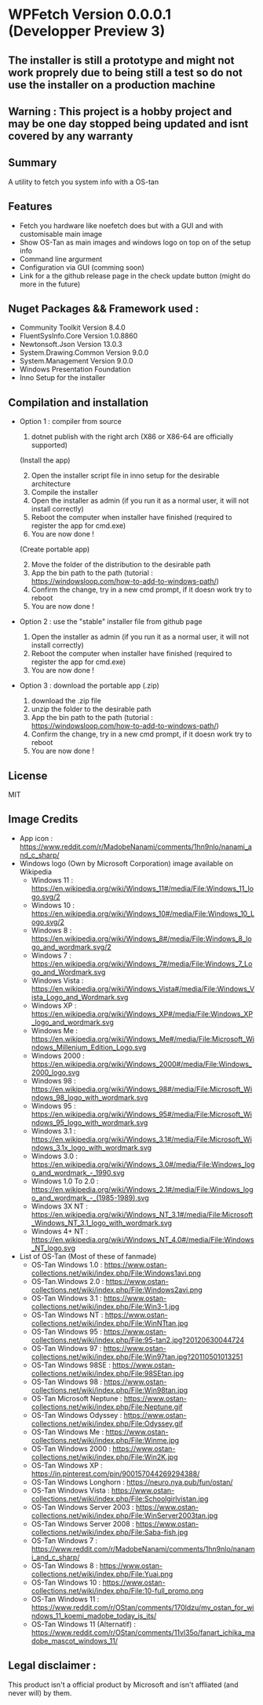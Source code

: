 # WPFetch Version 0.0.0.1 (Developper Preview 3)

## The installer is still a prototype and might not work proprely due to being still a test so do not use the installer on a production machine

## Warning : This project is a hobby project and may be one day stopped being updated and isnt covered by any warranty

## Summary 
A utility to fetch you system info with a OS-tan

## Features
- Fetch you hardware like noefetch does but with a GUI and with customisable main image 
- Show OS-Tan as main images and windows logo on top on of the setup info
- Command line argurment
- Configuration via GUI (comming soon)
- Link for a the github release page in the check update button (might do more in the future)

## Nuget Packages && Framework used :
- Community Toolkit  Version 8.4.0
- FluentSysInfo.Core Version 1.0.8860
- Newtonsoft.Json Version 13.0.3
- System.Drawing.Common Version 9.0.0
- System.Management Version 9.0.0
- Windows Presentation Foundation
- Inno Setup for the installer 

## Compilation and installation 

- Option 1 : compiler from source         
    1. dotnet publish with the right arch (X86 or X86-64 are officially supported) 

    (Install the app) 

    2. Open the installer script file in inno setup for the desirable architecture
    3. Compile the installer
    4. Open the installer as admin (if you run it as a normal user, it will not install correctly)
    5. Reboot the computer when installer have finished (required to register the app for cmd.exe)   
    6. You are now done ! 
    
    (Create portable app)

    2. Move the folder of the distribution to the desirable path
    3. App the bin path to the path (tutorial : https://windowsloop.com/how-to-add-to-windows-path/)
    4. Confirm the change, try in a new cmd prompt, if it doesn work try to reboot
    5. You are now done ! 

- Option 2 : use the "stable" installer file from github page 
    1. Open the installer as admin (if you run it as a normal user, it will not install correctly)  
    2. Reboot the computer when installer have finished (required to register the app for cmd.exe)
    3. You are now done ! 

- Option 3 : download the portable app (.zip)
    1. download the .zip file 
    2. unzip the folder to the desirable path 
    3. App the bin path to the path (tutorial : https://windowsloop.com/how-to-add-to-windows-path/)
    4. Confirm the change, try in a new cmd prompt, if it doesn work try to reboot
    5. You are now done ! 

## License 
MIT

## Image Credits
- App icon : https://www.reddit.com/r/MadobeNanami/comments/1hn9nlo/nanami_and_c_sharp/
- Windows logo (Own by Microsoft Corporation) image available on Wikipedia
  - Windows 11 : https://en.wikipedia.org/wiki/Windows_11#/media/File:Windows_11_logo.svg/2
  - Windows 10 : https://en.wikipedia.org/wiki/Windows_10#/media/File:Windows_10_Logo.svg/2
  - Windows 8 : https://en.wikipedia.org/wiki/Windows_8#/media/File:Windows_8_logo_and_wordmark.svg/2
  - Windows 7 : https://en.wikipedia.org/wiki/Windows_7#/media/File:Windows_7_Logo_and_Wordmark.svg
  - Windows Vista : https://en.wikipedia.org/wiki/Windows_Vista#/media/File:Windows_Vista_Logo_and_Wordmark.svg
  - Windows XP : https://en.wikipedia.org/wiki/Windows_XP#/media/File:Windows_XP_logo_and_wordmark.svg
  - Windows Me : https://en.wikipedia.org/wiki/Windows_Me#/media/File:Microsoft_Windows_Millenium_Edition_Logo.svg
  - Windows 2000 : https://en.wikipedia.org/wiki/Windows_2000#/media/File:Windows_2000_logo.svg
  - Windows 98 : https://en.wikipedia.org/wiki/Windows_98#/media/File:Microsoft_Windows_98_logo_with_wordmark.svg
  - Windows 95 : https://en.wikipedia.org/wiki/Windows_95#/media/File:Microsoft_Windows_95_logo_with_wordmark.svg
  - Windows 3.1 : https://en.wikipedia.org/wiki/Windows_3.1#/media/File:Microsoft_Windows_3.1x_logo_with_wordmark.svg
  - Windows 3.0 : https://en.wikipedia.org/wiki/Windows_3.0#/media/File:Windows_logo_and_wordmark_-_1990.svg
  - Windows 1.0 To 2.0 : https://en.wikipedia.org/wiki/Windows_2.1#/media/File:Windows_logo_and_wordmark_-_(1985-1989).svg
  - Windows 3X NT : https://en.wikipedia.org/wiki/Windows_NT_3.1#/media/File:Microsoft_Windows_NT_3.1_logo_with_wordmark.svg
  - Windows 4+ NT : https://en.wikipedia.org/wiki/Windows_NT_4.0#/media/File:Windows_NT_logo.svg
- List of OS-Tan (Most of these of fanmade)
    - OS-Tan Windows 1.0 : https://www.ostan-collections.net/wiki/index.php/File:Windows1avi.png
    - OS-Tan.Windows 2.0 : https://www.ostan-collections.net/wiki/index.php/File:Windows2avi.png
    - OS-Tan Windows 3.1 : https://www.ostan-collections.net/wiki/index.php/File:Win3-1.jpg
    - OS-Tan Windows NT : https://www.ostan-collections.net/wiki/index.php/File:WinNTtan.jpg
    - OS-Tan Windows 95 : https://www.ostan-collections.net/wiki/index.php/File:95-tan2.jpg?20120630044724
    - OS-Tan Windows 97 : https://www.ostan-collections.net/wiki/index.php/File:Win97tan.jpg?20110501013251
    - OS-Tan Windows 98SE : https://www.ostan-collections.net/wiki/index.php/File:98SEtan.jpg
    - OS-Tan Windows 98 : https://www.ostan-collections.net/wiki/index.php/File:Win98tan.jpg
    - OS-Tan Microsoft Neptune : https://www.ostan-collections.net/wiki/index.php/File:Neptune.gif
    - OS-Tan Windows Odyssey : https://www.ostan-collections.net/wiki/index.php/File:Odyssey.gif
    - OS-Tan Windows Me : https://www.ostan-collections.net/wiki/index.php/File:Winme.jpg
    - OS-Tan Windows 2000 : https://www.ostan-collections.net/wiki/index.php/File:Win2K.jpg
    - OS-Tan Windows XP : https://in.pinterest.com/pin/900157044269294388/
    - OS-Tan Windows Longhorn : https://neuro.nya.pub/fun/ostan/
    - OS-Tan Windows Vista : https://www.ostan-collections.net/wiki/index.php/File:Schoolgirlvistan.jpg
    - OS-Tan Windows Server 2003 : https://www.ostan-collections.net/wiki/index.php/File:WinServer2003tan.jpg
    - OS-Tan Windows Server 2008 : https://www.ostan-collections.net/wiki/index.php/File:Saba-fish.jpg
    - OS-Tan Windows 7 : https://www.reddit.com/r/MadobeNanami/comments/1hn9nlo/nanami_and_c_sharp/
    - OS-Tan Windows 8 : https://www.ostan-collections.net/wiki/index.php/File:Yuai.png
    - OS-Tan Windows 10 : https://www.ostan-collections.net/wiki/index.php/File:10-full_promo.png
    - OS-Tan Windows 11 :  https://www.reddit.com/r/OStan/comments/170ldzu/my_ostan_for_windows_11_koemi_madobe_today_is_its/
    - OS-Tan Windows 11 (Alternatif) : https://www.reddit.com/r/OStan/comments/11vl35o/fanart_ichika_madobe_mascot_windows_11/

## Legal disclaimer :
This product isn't a official product by Microsoft and isn't affliated (and never will) by them.
